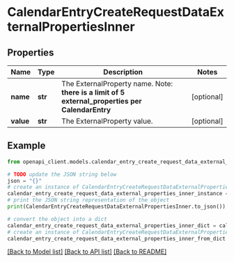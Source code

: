 # CalendarEntryCreateRequestDataExternalPropertiesInner


## Properties

Name | Type | Description | Notes
------------ | ------------- | ------------- | -------------
**name** | **str** | The ExternalProperty name. Note: **there is a limit of 5 external_properties per CalendarEntry** | [optional] 
**value** | **str** | The ExternalProperty value. | [optional] 

## Example

```python
from openapi_client.models.calendar_entry_create_request_data_external_properties_inner import CalendarEntryCreateRequestDataExternalPropertiesInner

# TODO update the JSON string below
json = "{}"
# create an instance of CalendarEntryCreateRequestDataExternalPropertiesInner from a JSON string
calendar_entry_create_request_data_external_properties_inner_instance = CalendarEntryCreateRequestDataExternalPropertiesInner.from_json(json)
# print the JSON string representation of the object
print(CalendarEntryCreateRequestDataExternalPropertiesInner.to_json())

# convert the object into a dict
calendar_entry_create_request_data_external_properties_inner_dict = calendar_entry_create_request_data_external_properties_inner_instance.to_dict()
# create an instance of CalendarEntryCreateRequestDataExternalPropertiesInner from a dict
calendar_entry_create_request_data_external_properties_inner_from_dict = CalendarEntryCreateRequestDataExternalPropertiesInner.from_dict(calendar_entry_create_request_data_external_properties_inner_dict)
```
[[Back to Model list]](../README.md#documentation-for-models) [[Back to API list]](../README.md#documentation-for-api-endpoints) [[Back to README]](../README.md)


